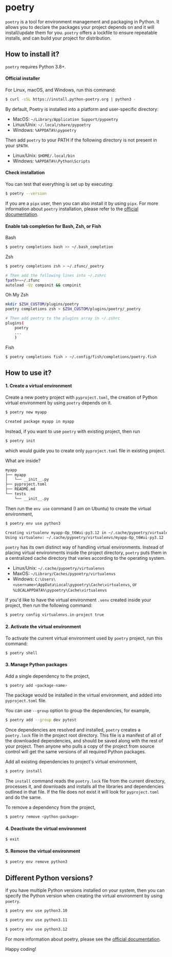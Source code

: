 # poetry

`poetry` is a tool for environment management and packaging in Python. 
It allows you to declare the packages your project depends on and it will install/update them for you. 
`poetry` offers a lockfile to ensure repeatable installs, and can build your project for distribution.


## How to install it?

`poetry` requires Python 3.8+.

#### Official installer
For Linux, macOS, and Windows, run this command:

```bash
$ curl -sSL https://install.python-poetry.org | python3 -
```

By default, Poetry is installed into a platform and user-specific directory:

* MacOS: `~/Library/Application Support/pypoetry`
* Linux/Unix: `~/.local/share/pypoetry`
* Windows: `%APPDATA%\pypoetry`

Then add `poetry` to your PATH if the following directory is not present in your `$PATH`.

* Linux/Unix: `$HOME/.local/bin`
* Windows: `%APPDATA%\Python\Scripts`

#### Check installation
You can test that everything is set up by executing:

```bash
$ poetry --version
```

If you are a `pipx` user, then you can also install it by using `pipx`. For more information about `poetry` installation, please refer to the [official documentation](https://python-poetry.org/docs/#installation).

#### Enable tab completion for Bash, Zsh, or Fish

Bash

```bash
$ poetry completions bash >> ~/.bash_completion
```

Zsh
```bash
$ poetry completions zsh > ~/.zfunc/_poetry

# Then add the following lines into ~/.zshrc
fpath+=~/.zfunc
autoload -Uz compinit && compinit
```

Oh My Zsh
```bash
mkdir $ZSH_CUSTOM/plugins/poetry
poetry completions zsh > $ZSH_CUSTOM/plugins/poetry/_poetry

# Then add peotry to the plugins array in ~/.zshrc
plugins(
	poetry
	...
	)
```

Fish
```bash
$ poetry completions fish > ~/.config/fish/completions/poetry.fish
```

## How to use it?

#### 1. Create a virtual environment
Create a new poetry project with `pyproject.toml`, the creation of Python virtual environment by using `poetry` depends on it.

```bash
$ poetry new myapp

Created package myapp in myapp
```

Instead, if you want to use `poetry` with existing project, then run

```bash
$ poetry init
```

which would guide you to create only `pyproject.toml` file in existing project.

What are inside?

```bash
myapp
├── myapp
│   └── __init__.py
├── pyproject.toml
├── README.md
└── tests
    └── __init__.py
```

Then run the `env use` command (I am on Ubuntu) to create the virtual environment,
```bash
$ poetry env use python3

Creating virtualenv myapp-Op_t6Wui-py3.12 in ~/.cache/pypoetry/virtualenvs
Using virtualenv: ~/.cache/pypoetry/virtualenvs/myapp-Op_t6Wui-py3.12
```

`poetry` has its own distinct way of handling virtual environments. Instead of placing virtual environments inside the project directory, `poetry` puts them in a centralized cache directory that varies according to the operating system.

* Linux/Unix: `~/.cache/pypoetry/virtualenvs`
* MaxOS: `~/Library/Caches/pypoetry/virtualenvs`
* Windows: `C:\Users\<username>\AppData\Local\pypoetry\Cache\virtualenvs`, or `%LOCALAPPDATA%\pypoetry\Cache\virtualenvs`

If you'd like to have the virtual environment `.venv` created inside your project, then run the following command:

```bash
$ poetry config virtualenvs.in-project true
```


#### 2. Activate the virtual environment

To activate the current virtual environment used by `poetry` project, run this command:

```bash
$ poetry shell
```

#### 3. Manage Python packages

Add a single dependency to the project,

```bash
$ poetry add <package-name>
```

The package would be installed in the virtual environment, and added into `pyproject.toml` file.

You can use `--group` option to group the dependencies, for example,

```bash
$ poetry add --group dev pytest
```

Once dependencies are resolved and installed, `poetry` creates a `poetry.lock` file in the project root directory. This file is a manifest of all of the downloaded dependencies, and should be saved along with the rest of your project. Then anyone who pulls a copy of the project from source control will get the same versions of all required Python packages.

Add all existing dependencies to project's virtual environment,

```bash
$ poetry install
```

The `install` command reads the `poetry.lock` file from the current directory, processes it, and downloads and installs all the libraries and dependencies outlined in that file. If the file does not exist it will look for `pyproject.toml` and do the same.


To remove a dependency from the project,

```bash
$ poetry remove <python-package>
```


#### 4. Deactivate the virtual environment

```bash
$ exit
```

#### 5. Remove the virtual environment

```bash
$ poetry env remove python3
```

## Different Python versions?

If you have multiple Python versions installed on your system, then you can specify the Python version when creating the virtual environment by using `poetry`.

```bash
$ poetry env use python3.10
```

```bash
$ poetry env use python3.11
```

```bash
$ poetry env use python3.12
```

For more information about poetry, please see the [official documentation](https://python-poetry.org/docs/).

Happy coding!
